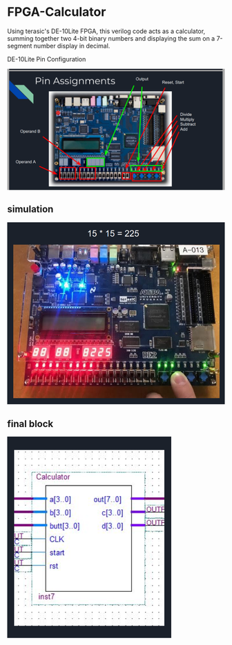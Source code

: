 # FPGA-Calculator
Using terasic's DE-10Lite FPGA, this verilog code acts as a calculator, summing together two 4-bit binary numbers and displaying the sum on a 7-segment number display in decimal.



DE-10Lite Pin Configuration

![alt text](https://github.com/Abram1111/calculatro/blob/main/Screenshot%20(95).png)
## simulation
![alt text](https://github.com/Abram1111/calculatro/blob/main/Screenshot%20(96).png)
## final block
![alt text](https://github.com/Abram1111/calculatro/blob/main/Screenshot%202022-06-08%20080038.png)
